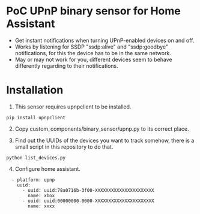 # PoC UPnP binary sensor for Home Assistant

* Get instant notifications when turning UPnP-enabled devices on and off.
* Works by listening for SSDP "ssdp:alive" and "ssdp:goodbye" notifications, for this the device has to be in the same network.
* May or may not work for you, different devices seem to behave differently regarding to their notifications.

# Installation

1. This sensor requires upnpclient to be installed.
```
pip install upnpclient
```

2. Copy custom_components/binary_sensor/upnp.py to its correct place.

3. Find out the UUIDs of the devices you want to track somehow, there is a small script in this repository to do that.
```
python list_devices.py
```

4. Configure home assistant.

```binary_sensor:
  - platform: upnp
    uuid:
      - uuid: uuid:78a0716b-3f00-XXXXXXXXXXXXXXXXXXXXXX
        name: xbox
      - uuid: uuid:00000000-0000-XXXXXXXXXXXXXXXXXXXXXX
        name: xxxx
```
